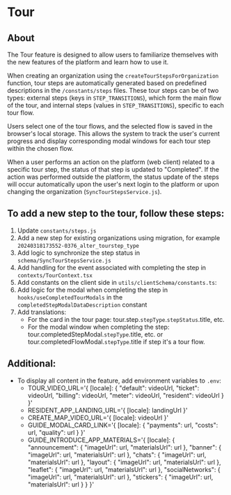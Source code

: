 # Tour

## About
The Tour feature is designed to allow users to familiarize themselves with the new features of the platform and learn how to use it.

When creating an organization using the `createTourStepsForOrganization` function, tour steps are automatically generated based on predefined descriptions in the `/constants/steps` files. These tour steps can be of two types: external steps (keys in `STEP_TRANSITIONS`), which form the main flow of the tour, and internal steps (values in `STEP_TRANSITIONS`), specific to each tour flow.

Users select one of the tour flows, and the selected flow is saved in the browser's local storage. This allows the system to track the user's current progress and display corresponding modal windows for each tour step within the chosen flow.

When a user performs an action on the platform (web client) related to a specific tour step, the status of that step is updated to "Completed". If the action was performed outside the platform, the status update of the steps will occur automatically upon the user's next login to the platform or upon changing the organization (`SyncTourStepsService.js`).

## To add a new step to the tour, follow these steps:
1. Update `constants/steps.js`
2. Add a new step for existing organizations using migration, for example `20240318173552-0376_alter_tourstep_type`
3. Add logic to synchronize the step status in `schema/SyncTourStepsService.js`
4. Add handling for the event associated with completing the step in `contexts/TourContext.tsx`
5. Add constants on the client side in `utils/clientSchema/constants.ts`:
6. Add logic for the modal when completing the step in `hooks/useCompletedTourModals` in the `completedStepModalDataDescription` constant
7. Add translations:
   - For the card in the tour page: tour.step.`stepType`.`stepStatus`.title, etc.
   - For the modal window when completing the step: tour.completedStepModal.`stepType`.title, etc. or tour.completedFlowModal.`stepType`.title if step it's a tour flow.

## Additional:
- To display all content in the feature, add environment variables to `.env`:
  - TOUR_VIDEO_URL='{ [locale]: { "default": videoUrl, "ticket": videoUrl, "billing": videoUrl, "meter": videoUrl, "resident": videoUrl } }'
  - RESIDENT_APP_LANDING_URL='{ [locale]: landingUrl }'
  - CREATE_MAP_VIDEO_URL='{ [locale]: videoUrl }'
  - GUIDE_MODAL_CARD_LINK='{ [locale]: { "payments": url, "costs": url, "quality": url } }'
  - GUIDE_INTRODUCE_APP_MATERIALS='{ [locale]: { "announcement": { "imageUrl": url, "materialsUrl": url }, "banner": { "imageUrl": url, "materialsUrl": url }, "chats": { "imageUrl": url, "materialsUrl": url }, "layout": { "imageUrl": url, "materialsUrl": url }, "leaflet":  { "imageUrl": url, "materialsUrl": url }, "socialNetworks": { "imageUrl": url, "materialsUrl": url }, "stickers": { "imageUrl": url, "materialsUrl": url } } }'